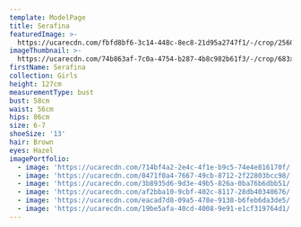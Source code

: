 ```yaml
---
template: ModelPage
title: Serafina
featuredImage: >-
  https://ucarecdn.com/fbfd8bf6-3c14-448c-8ec8-21d95a2747f1/-/crop/2560x1460/0,0/-/preview/
imageThumbnail: >-
  https://ucarecdn.com/74b863af-7c0a-4754-b287-4b8c982b61f3/-/crop/683x1051/839,421/-/preview/
firstName: Serafina
collection: Girls
height: 127cm
measurementType: bust
bust: 58cm
waist: 56cm
hips: 86cm
size: 6-7
shoeSize: '13'
hair: Brown
eyes: Hazel
imagePortfolio:
  - image: 'https://ucarecdn.com/714bf4a2-2e4c-4f1e-b9c5-74e4e816170f/'
  - image: 'https://ucarecdn.com/0471f0a4-7667-49cb-8712-2f22803bcc98/'
  - image: 'https://ucarecdn.com/3b8935d6-9d3e-49b5-826a-0ba76b6dbb51/'
  - image: 'https://ucarecdn.com/af2bba10-9cbf-402c-8117-28db40340676/'
  - image: 'https://ucarecdn.com/eacad7d8-09a5-478e-9138-b6feb6da3de5/'
  - image: 'https://ucarecdn.com/19be5afa-40cd-4008-9e91-e1cf319764d1/'
---
```


